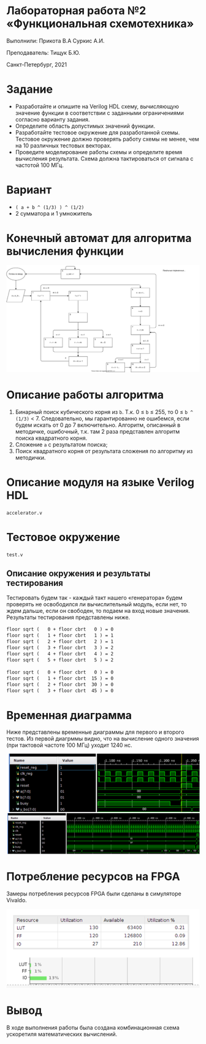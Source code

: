 # Лабораторная работа №2 &laquo;Функциональная схемотехника&raquo;

Выполнили: Прикота В.А Суркис А.И.

Преподаватель: Тищук Б.Ю.

Санкт-Петербург, 2021

Задание
=======

- Разработайте и опишите на Verilog HDL схему, вычисляющую значение функции в соответствии с заданными ограничениями согласно варианту задания.
- Определите область допустимых значений функции.
- Разработайте тестовое окружение для разработанной схемы. Тестовое окружение должно проверять работу схемы не менее, чем на 10 различных тестовых векторах.
- Проведите моделирование работы схемы и определите время вычисления результата. Схема должна тактироваться от сигнала с частотой 100 МГц.


Вариант
=======

<!-- - ![](https://i.imgur.com/6XIMEni.png) -->
- `( a + b ^ (1/3) ) ^ (1/2)`
- 2 сумматора и 1 умножитель

Конечный автомат для алгоритма вычисления функции
===================

![](./1.svg)

Описание работы алгоритма
===================

1. Бинарный поиск кубического корня из `b`. Т.к. 0 &leq; `b` &leq; 255, то 0 &leq; `b ^ (1/3)` < 7.
   Следовательно, мы гарантированно не ошибемся, если будем искать от 0 до 7 включительно.
   Алгоритм, описанный в методичке, ошибочный, т.к. там 2 раза представлен алгоритм поиска квадратного корня.
1. Сложение `a` с результатом поиска;
1. Поиск квадратного корня от результата сложения по алгоритму из методички.

Описание модуля на языке Verilog HDL
====================================
`accelerator.v`

Тестовое окружение
==================
`test.v`


Описание окружения и результаты тестирования
--------------------------------------------
Тестировать будем так - каждый такт нашего &laquo;генератора&raquo; будем проверять не освободился ли вычислительный модуль, если нет, то ждем дальше, если он свободен, то подаем на вход новые значения. Результаты тестирования представлены ниже.
```
floor sqrt (   0 + floor cbrt   0 ) = 0
floor sqrt (   1 + floor cbrt   1 ) = 1
floor sqrt (   2 + floor cbrt   2 ) = 1
floor sqrt (   3 + floor cbrt   3 ) = 2
floor sqrt (   4 + floor cbrt   4 ) = 2
floor sqrt (   5 + floor cbrt   5 ) = 2

floor sqrt (   0 + floor cbrt   0 ) = 0
floor sqrt (   1 + floor cbrt  15 ) = 0
floor sqrt (   2 + floor cbrt  30 ) = 0
floor sqrt (   3 + floor cbrt  45 ) = 0
```
<!-- ![](https://i.imgur.com/bk1GtV9.png)
![](https://i.imgur.com/o8FIqbI.png) -->

Временная диаграмма
===================
Ниже представлены временные диаграммы для первого и второго тестов. Из первой диагрммы видно, что на вычисление одного значения (при тактовой частоте 100 МГц) уходит 1240 нс.

![](./1.png)
![](./2.png)

Потребление ресурсов на FPGA
============================

Замеры потребления ресурсов FPGA были сделаны в симуляторе Vivaldo.

![](./3.png)

Вывод
=====

В ходе выполнения работы была создана комбинационная схема ускоретиля математических вычислений.
